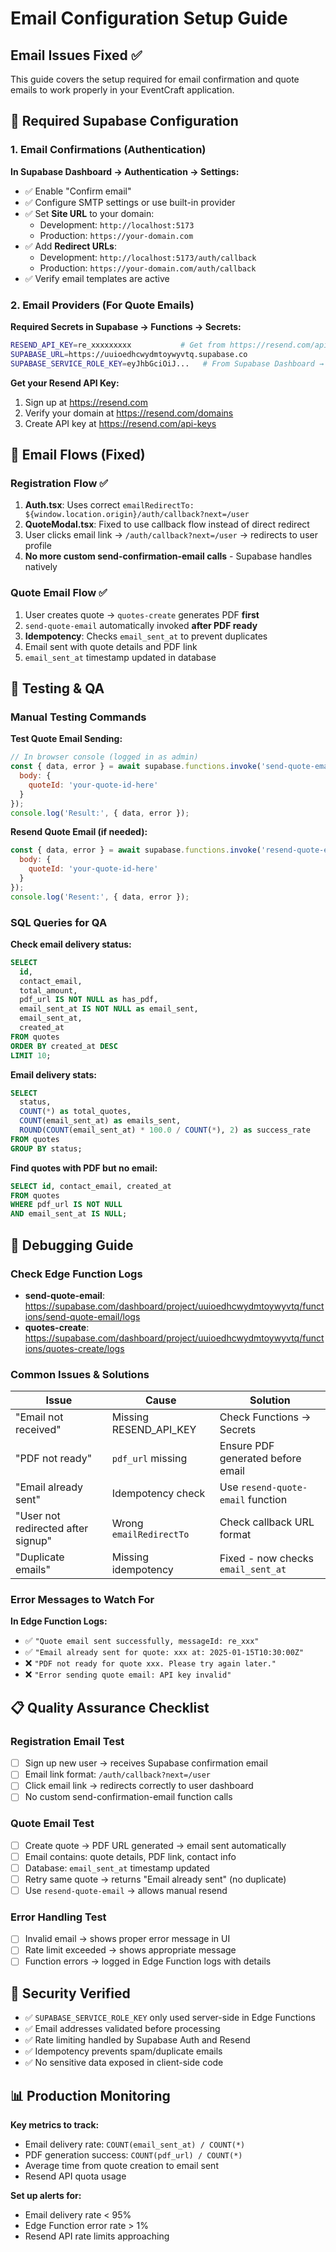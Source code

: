 # Email Configuration Setup Guide

## Email Issues Fixed ✅

This guide covers the setup required for email confirmation and quote emails to work properly in your EventCraft application.

## 🔧 Required Supabase Configuration

### 1. Email Confirmations (Authentication)

**In Supabase Dashboard → Authentication → Settings:**

- ✅ Enable "Confirm email" 
- ✅ Configure SMTP settings or use built-in provider
- ✅ Set **Site URL** to your domain:
  - Development: `http://localhost:5173` 
  - Production: `https://your-domain.com`
- ✅ Add **Redirect URLs**:
  - Development: `http://localhost:5173/auth/callback`
  - Production: `https://your-domain.com/auth/callback`
- ✅ Verify email templates are active

### 2. Email Providers (For Quote Emails)

**Required Secrets in Supabase → Functions → Secrets:**

```bash
RESEND_API_KEY=re_xxxxxxxxx           # Get from https://resend.com/api-keys
SUPABASE_URL=https://uuioedhcwydmtoywyvtq.supabase.co
SUPABASE_SERVICE_ROLE_KEY=eyJhbGciOiJ...   # From Supabase Dashboard → API
```

**Get your Resend API Key:**
1. Sign up at https://resend.com
2. Verify your domain at https://resend.com/domains
3. Create API key at https://resend.com/api-keys

## 🔄 Email Flows (Fixed)

### Registration Flow ✅
1. **Auth.tsx**: Uses correct `emailRedirectTo: ${window.location.origin}/auth/callback?next=/user`
2. **QuoteModal.tsx**: Fixed to use callback flow instead of direct redirect
3. User clicks email link → `/auth/callback?next=/user` → redirects to user profile
4. **No more custom send-confirmation-email calls** - Supabase handles natively

### Quote Email Flow ✅  
1. User creates quote → `quotes-create` generates PDF **first**
2. `send-quote-email` automatically invoked **after PDF ready**
3. **Idempotency**: Checks `email_sent_at` to prevent duplicates
4. Email sent with quote details and PDF link
5. `email_sent_at` timestamp updated in database

## 🧪 Testing & QA

### Manual Testing Commands

**Test Quote Email Sending:**
```javascript
// In browser console (logged in as admin)
const { data, error } = await supabase.functions.invoke('send-quote-email', {
  body: { 
    quoteId: 'your-quote-id-here' 
  }
});
console.log('Result:', { data, error });
```

**Resend Quote Email (if needed):**
```javascript 
const { data, error } = await supabase.functions.invoke('resend-quote-email', {
  body: { 
    quoteId: 'your-quote-id-here' 
  }
});
console.log('Resent:', { data, error });
```

### SQL Queries for QA

**Check email delivery status:**
```sql
SELECT 
  id,
  contact_email,
  total_amount,
  pdf_url IS NOT NULL as has_pdf,
  email_sent_at IS NOT NULL as email_sent,
  email_sent_at,
  created_at
FROM quotes 
ORDER BY created_at DESC 
LIMIT 10;
```

**Email delivery stats:**
```sql
SELECT 
  status,
  COUNT(*) as total_quotes,
  COUNT(email_sent_at) as emails_sent,
  ROUND(COUNT(email_sent_at) * 100.0 / COUNT(*), 2) as success_rate
FROM quotes 
GROUP BY status;
```

**Find quotes with PDF but no email:**
```sql
SELECT id, contact_email, created_at
FROM quotes 
WHERE pdf_url IS NOT NULL 
AND email_sent_at IS NULL;
```

## 🐛 Debugging Guide

### Check Edge Function Logs
- **send-quote-email**: https://supabase.com/dashboard/project/uuioedhcwydmtoywyvtq/functions/send-quote-email/logs
- **quotes-create**: https://supabase.com/dashboard/project/uuioedhcwydmtoywyvtq/functions/quotes-create/logs

### Common Issues & Solutions

| Issue | Cause | Solution |
|-------|-------|----------|
| "Email not received" | Missing RESEND_API_KEY | Check Functions → Secrets |
| "PDF not ready" | `pdf_url` missing | Ensure PDF generated before email |
| "Email already sent" | Idempotency check | Use `resend-quote-email` function |
| "User not redirected after signup" | Wrong `emailRedirectTo` | Check callback URL format |
| "Duplicate emails" | Missing idempotency | Fixed - now checks `email_sent_at` |

### Error Messages to Watch For

**In Edge Function Logs:**
- ✅ `"Quote email sent successfully, messageId: re_xxx"` 
- ✅ `"Email already sent for quote: xxx at: 2025-01-15T10:30:00Z"`
- ❌ `"PDF not ready for quote xxx. Please try again later."`
- ❌ `"Error sending quote email: API key invalid"`

## 📋 Quality Assurance Checklist

### Registration Email Test
- [ ] Sign up new user → receives Supabase confirmation email
- [ ] Email link format: `/auth/callback?next=/user`
- [ ] Click email link → redirects correctly to user dashboard
- [ ] No custom send-confirmation-email function calls

### Quote Email Test
- [ ] Create quote → PDF URL generated → email sent automatically  
- [ ] Email contains: quote details, PDF link, contact info
- [ ] Database: `email_sent_at` timestamp updated
- [ ] Retry same quote → returns "Email already sent" (no duplicate)
- [ ] Use `resend-quote-email` → allows manual resend

### Error Handling Test
- [ ] Invalid email → shows proper error message in UI
- [ ] Rate limit exceeded → shows appropriate message  
- [ ] Function errors → logged in Edge Function logs with details

## 🔐 Security Verified

- ✅ `SUPABASE_SERVICE_ROLE_KEY` only used server-side in Edge Functions
- ✅ Email addresses validated before processing
- ✅ Rate limiting handled by Supabase Auth and Resend
- ✅ Idempotency prevents spam/duplicate emails
- ✅ No sensitive data exposed in client-side code

## 📊 Production Monitoring

**Key metrics to track:**
- Email delivery rate: `COUNT(email_sent_at) / COUNT(*)` 
- PDF generation success: `COUNT(pdf_url) / COUNT(*)`
- Average time from quote creation to email sent
- Resend API quota usage

**Set up alerts for:**
- Email delivery rate < 95%
- Edge Function error rate > 1%
- Resend API rate limits approaching